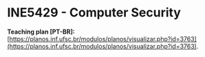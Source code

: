 # INE5429 - Computer Security

**Teaching plan [PT-BR]:** [https://planos.inf.ufsc.br/modulos/planos/visualizar.php?id=3763](https://planos.inf.ufsc.br/modulos/planos/visualizar.php?id=3763).
